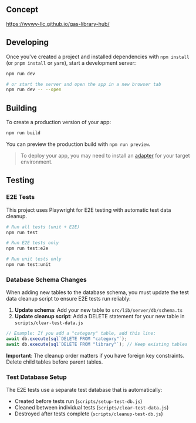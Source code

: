 ## Concept

https://wywy-llc.github.io/gas-library-hub/

## Developing

Once you've created a project and installed dependencies with `npm install` (or `pnpm install` or `yarn`), start a development server:

```bash
npm run dev

# or start the server and open the app in a new browser tab
npm run dev -- --open
```

## Building

To create a production version of your app:

```bash
npm run build
```

You can preview the production build with `npm run preview`.

> To deploy your app, you may need to install an [adapter](https://svelte.dev/docs/kit/adapters) for your target environment.

## Testing

### E2E Tests

This project uses Playwright for E2E testing with automatic test data cleanup.

```bash
# Run all tests (unit + E2E)
npm run test

# Run E2E tests only
npm run test:e2e

# Run unit tests only
npm run test:unit
```

### Database Schema Changes

When adding new tables to the database schema, you must update the test data cleanup script to ensure E2E tests run reliably:

1. **Update schema**: Add your new table to `src/lib/server/db/schema.ts`
2. **Update cleanup script**: Add a DELETE statement for your new table in `scripts/clear-test-data.js`

```javascript
// Example: If you add a "category" table, add this line:
await db.execute(sql`DELETE FROM "category"`);
await db.execute(sql`DELETE FROM "library"`); // Keep existing tables
```

**Important**: The cleanup order matters if you have foreign key constraints. Delete child tables before parent tables.

### Test Database Setup

The E2E tests use a separate test database that is automatically:

- Created before tests run (`scripts/setup-test-db.js`)
- Cleaned between individual tests (`scripts/clear-test-data.js`)
- Destroyed after tests complete (`scripts/cleanup-test-db.js`)
